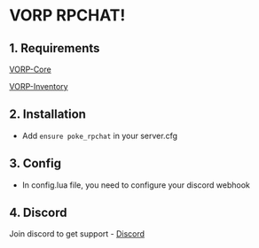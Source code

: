 # VORP RPCHAT!

## 1. Requirements

[VORP-Core](https://github.com/VORPCORE/VORP-Core)

[VORP-Inventory](https://github.com/VORPCORE/VORP-Inventory)

## 2. Installation
- Add ```ensure poke_rpchat``` in your server.cfg

## 3. Config

- In config.lua file, you need to configure your discord webhook

## 4. Discord

Join discord to get support - [Discord](http://discord.vorpcore.com/)
